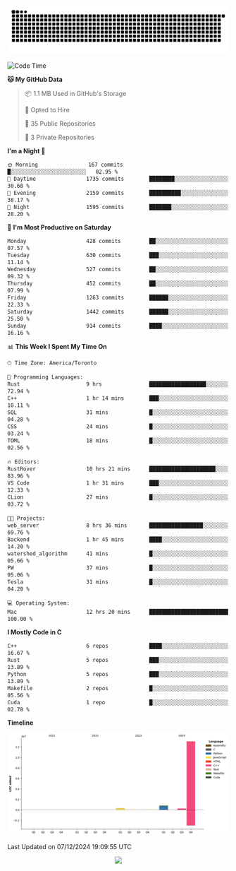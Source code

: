<picture>
  <source media="(prefers-color-scheme: dark)" srcset="https://raw.githubusercontent.com/kkli08/kkli08/output/github-contribution-grid-snake-dark.svg">
  <source media="(prefers-color-scheme: light)" srcset="https://raw.githubusercontent.com/kkli08/kkli08/output/github-contribution-grid-snake.svg">
  <img alt="github contribution grid snake animation" src="https://raw.githubusercontent.com/kkli08/kkli08/output/github-contribution-grid-snake.svg">
</picture>


<!--START_SECTION:waka-->
![Code Time](http://img.shields.io/badge/Code%20Time-110%20hrs%203%20mins-blue)

**🐱 My GitHub Data** 

> 📦 1.1 MB Used in GitHub's Storage 
 > 
> 💼 Opted to Hire
 > 
> 📜 35 Public Repositories 
 > 
> 🔑 3 Private Repositories 
 > 
**I'm a Night 🦉** 

```text
🌞 Morning                167 commits         █░░░░░░░░░░░░░░░░░░░░░░░░   02.95 % 
🌆 Daytime                1735 commits        ████████░░░░░░░░░░░░░░░░░   30.68 % 
🌃 Evening                2159 commits        ██████████░░░░░░░░░░░░░░░   38.17 % 
🌙 Night                  1595 commits        ███████░░░░░░░░░░░░░░░░░░   28.20 % 
```
📅 **I'm Most Productive on Saturday** 

```text
Monday                   428 commits         ██░░░░░░░░░░░░░░░░░░░░░░░   07.57 % 
Tuesday                  630 commits         ███░░░░░░░░░░░░░░░░░░░░░░   11.14 % 
Wednesday                527 commits         ██░░░░░░░░░░░░░░░░░░░░░░░   09.32 % 
Thursday                 452 commits         ██░░░░░░░░░░░░░░░░░░░░░░░   07.99 % 
Friday                   1263 commits        ██████░░░░░░░░░░░░░░░░░░░   22.33 % 
Saturday                 1442 commits        ██████░░░░░░░░░░░░░░░░░░░   25.50 % 
Sunday                   914 commits         ████░░░░░░░░░░░░░░░░░░░░░   16.16 % 
```


📊 **This Week I Spent My Time On** 

```text
🕑︎ Time Zone: America/Toronto

💬 Programming Languages: 
Rust                     9 hrs               ██████████████████░░░░░░░   72.94 % 
C++                      1 hr 14 mins        ███░░░░░░░░░░░░░░░░░░░░░░   10.11 % 
SQL                      31 mins             █░░░░░░░░░░░░░░░░░░░░░░░░   04.28 % 
CSS                      24 mins             █░░░░░░░░░░░░░░░░░░░░░░░░   03.24 % 
TOML                     18 mins             █░░░░░░░░░░░░░░░░░░░░░░░░   02.56 % 

🔥 Editors: 
RustRover                10 hrs 21 mins      █████████████████████░░░░   83.96 % 
VS Code                  1 hr 31 mins        ███░░░░░░░░░░░░░░░░░░░░░░   12.33 % 
CLion                    27 mins             █░░░░░░░░░░░░░░░░░░░░░░░░   03.72 % 

🐱‍💻 Projects: 
web_server               8 hrs 36 mins       █████████████████░░░░░░░░   69.76 % 
Backend                  1 hr 45 mins        ████░░░░░░░░░░░░░░░░░░░░░   14.20 % 
watershed_algorithm      41 mins             █░░░░░░░░░░░░░░░░░░░░░░░░   05.66 % 
PW                       37 mins             █░░░░░░░░░░░░░░░░░░░░░░░░   05.06 % 
Tesla                    31 mins             █░░░░░░░░░░░░░░░░░░░░░░░░   04.20 % 

💻 Operating System: 
Mac                      12 hrs 20 mins      █████████████████████████   100.00 % 
```

**I Mostly Code in C** 

```text
C++                      6 repos             ████░░░░░░░░░░░░░░░░░░░░░   16.67 % 
Rust                     5 repos             ███░░░░░░░░░░░░░░░░░░░░░░   13.89 % 
Python                   5 repos             ███░░░░░░░░░░░░░░░░░░░░░░   13.89 % 
Makefile                 2 repos             █░░░░░░░░░░░░░░░░░░░░░░░░   05.56 % 
Cuda                     1 repo              █░░░░░░░░░░░░░░░░░░░░░░░░   02.78 % 
```



**Timeline**

![Lines of Code chart](https://raw.githubusercontent.com/kkli08/kkli08/main/assets/bar_graph.png)


 Last Updated on 07/12/2024 19:09:55 UTC
<!--END_SECTION:waka-->


<div align="center">
    <img  src="https://github-readme-streak-stats.herokuapp.com/?user=kkli08&theme=cobalt" />
</div>

<br/>
<br/>
<br/>
